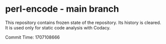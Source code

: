 # perl-encode - main branch

This repository contains frozen state of the repository.
Its history is cleared. It is used only for static code
analysis with Codacy.

Commit Time: 1707108666
